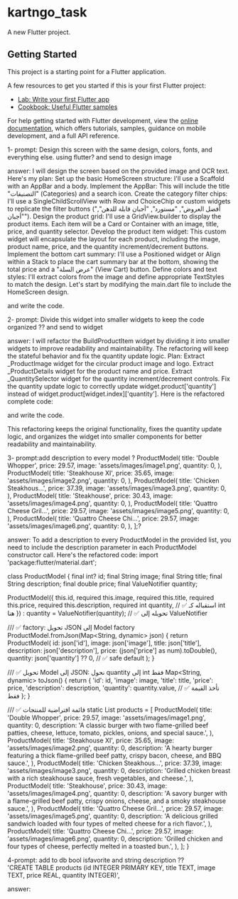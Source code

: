 # kartngo_task

A new Flutter project.

## Getting Started

This project is a starting point for a Flutter application.

A few resources to get you started if this is your first Flutter project:

- [Lab: Write your first Flutter app](https://docs.flutter.dev/get-started/codelab)
- [Cookbook: Useful Flutter samples](https://docs.flutter.dev/cookbook)

For help getting started with Flutter development, view the
[online documentation](https://docs.flutter.dev/), which offers tutorials,
samples, guidance on mobile development, and a full API reference.



1- prompt: Design this screen with the same design, colors, fonts, and everything else. using flutter?
and send to design image

answer:
I will design the screen based on the provided image and OCR text.
Here's my plan:
Set up the basic HomeScreen structure: I'll use a Scaffold with an AppBar and a body.
Implement the AppBar: This will include the title "التصنيفات" (Categories) and a search icon.
Create the category filter chips: I'll use a SingleChildScrollView with Row and ChoiceChip or custom widgets to replicate the filter buttons ("أفضل العروض", "مستورد", "أجبان قابلة للدهن", "أجبان").
Design the product grid: I'll use a GridView.builder to display the product items. Each item will be a Card or Container with an image, title, price, and quantity selector.
Develop the product item widget: This custom widget will encapsulate the layout for each product, including the image, product name, price, and the quantity increment/decrement buttons.
Implement the bottom cart summary: I'll use a Positioned widget or Align within a Stack to place the cart summary bar at the bottom, showing the total price and a "عرض السلة" (View Cart) button.
Define colors and text styles: I'll extract colors from the image and define appropriate TextStyles to match the design.
Let's start by modifying the main.dart file to include the HomeScreen design.

and write the code.



2- prompt: Divide this widget into smaller widgets to keep the code organized ?? 
and send to widget


answer:
I will refactor the BuildProductItem widget by dividing it into smaller widgets to improve readability and maintainability. The refactoring will keep the stateful behavior and fix the quantity update logic.
Plan:
Extract _ProductImage widget for the circular product image and logo.
Extract _ProductDetails widget for the product name and price.
Extract _QuantitySelector widget for the quantity increment/decrement controls.
Fix the quantity update logic to correctly update widget.product['quantity'] instead of widget.product[widget.index]['quantity'].
Here is the refactored complete code:

and write the code.

This refactoring keeps the original functionality, fixes the quantity update logic, and organizes the widget into smaller components for better readability and maintainability.


3- prompt:add description to every model ?
ProductModel( title: 'Double Whopper', price: 29.57, image: 'assets/images/image1.png', quantity: 0, ), ProductModel( title: 'Steakhouse XI', price: 35.65, image: 'assets/images/image2.png', quantity: 0, ), ProductModel( title: 'Chicken Steakhous...', price: 37.39, image: 'assets/images/image3.png', quantity: 0, ), ProductModel( title: 'Steakhouse', price: 30.43, image: 'assets/images/image4.png', quantity: 0, ), ProductModel( title: 'Quattro Cheese Gril...', price: 29.57, image: 'assets/images/image5.png', quantity: 0, ), ProductModel( title: 'Quattro Cheese Chi...', price: 29.57, image: 'assets/images/image6.png', quantity: 0, ), ];?

answer:
To add a description to every ProductModel in the provided list, you need to include the description parameter in each ProductModel constructor call.
Here's the refactored code:
import 'package:flutter/material.dart';

class ProductModel {
final int? id;
final String image;
final String title;
final String description;
final double price;
final ValueNotifier<int> quantity;

ProductModel({
this.id,
required this.image,
required this.title,
required this.price,
required this.description,
required int quantity, // ✅ استقباله كـ int هنا
}) : quantity = ValueNotifier<int>(quantity); // ✅ تحويله إلى ValueNotifier

/// ✅ factory: تحويل JSON إلى Model
factory ProductModel.fromJson(Map<String, dynamic> json) {
return ProductModel(
id: json['id'],
image: json['image'],
title: json['title'],
description: json['description'],
price: (json['price'] as num).toDouble(),
quantity: json['quantity'] ?? 0, // ✅ safe default
);
}

/// ✅ تحويل Model إلى JSON: نحول quantity إلى int فقط
Map<String, dynamic> toJson() {
return {
'id': id,
'image': image,
'title': title,
'price': price,
'description': description,
'quantity': quantity.value, // ✅ نأخذ القيمة فقط
};
}

/// ✅ قائمة افتراضية للمنتجات
static List<ProductModel> products = [
ProductModel(
title: 'Double Whopper',
price: 29.57,
image: 'assets/images/image1.png',
quantity: 0,
description: 'A classic burger with two flame-grilled beef patties, cheese, lettuce, tomato, pickles, onions, and special sauce.',
),
ProductModel(
title: 'Steakhouse XI',
price: 35.65,
image: 'assets/images/image2.png',
quantity: 0,
description: 'A hearty burger featuring a thick flame-grilled beef patty, crispy bacon, cheese, and BBQ sauce.',
),
ProductModel(
title: 'Chicken Steakhous...',
price: 37.39,
image: 'assets/images/image3.png',
quantity: 0,
description: 'Grilled chicken breast with a rich steakhouse sauce, fresh vegetables, and cheese.',
),
ProductModel(
title: 'Steakhouse',
price: 30.43,
image: 'assets/images/image4.png',
quantity: 0,
description: 'A savory burger with a flame-grilled beef patty, crispy onions, cheese, and a smoky steakhouse sauce.',
),
ProductModel(
title: 'Quattro Cheese Gril...',
price: 29.57,
image: 'assets/images/image5.png',
quantity: 0,
description: 'A delicious grilled sandwich loaded with four types of melted cheese for a rich flavor.',
),
ProductModel(
title: 'Quattro Cheese Chi...',
price: 29.57,
image: 'assets/images/image6.png',
quantity: 0,
description: 'Grilled chicken and four types of cheese, perfectly melted in a toasted bun.',
),
];
}



4-prompt: add to db bool isfavorite and string description ??  
'CREATE TABLE products (id INTEGER PRIMARY KEY, title TEXT, image TEXT, price REAL, quantity INTEGER)',


answer: